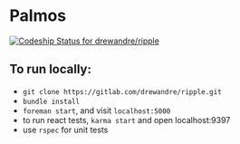 # Palmos

[ ![Codeship Status for drewandre/ripple](https://app.codeship.com/projects/170c8390-bb87-0135-37fd-46dcf572bfca/status?branch=master)](https://app.codeship.com/projects/259373)

## To run locally:
* `git clone https://gitlab.com/drewandre/ripple.git`
* `bundle install`
* `foreman start`, and visit `localhost:5000`
* to run react tests, `karma start` and open localhost:9397
* use `rspec` for unit tests
